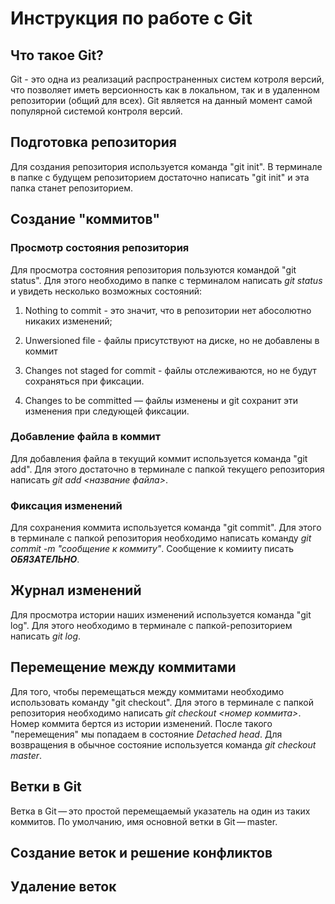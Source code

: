 # Инструкция по работе с Git

## Что такое Git?
Git - это одна из реализаций распространенных систем котроля версий, что позволяет иметь версионность как в локальном, так и в удаленном репозитории (общий для всех). Git является на данный момент самой популярной системой контроля версий.

## Подготовка репозитория
Для создания репозитория используется команда "git init". В терминале в папке с будущем репозиторием достаточно написать "git init" и эта папка станет репозиторием.

## Создание "коммитов"

### Просмотр состояния репозитория
Для просмотра состояния репозитория пользуются командой "git status". Для этого необходимо в папке с терминалом написать *git status* и увидеть несколько возможных состояний:
1. Nothing to commit - это значит, что в репозитории нет абосолютно никаких изменений;

2. Unwersioned file - файлы присутствуют на диске, но не добавлены в коммит
3. Changes not staged for commit - файлы отслеживаются, но не будут сохраняться при фиксации.
4. Changes to be committed — файлы изменены и git сохранит эти изменения при следующей фиксации.

### Добавление файла в коммит
Для добавления файла в текущий коммит используется команда "git add". Для этого достаточно в терминале с папкой текущего репозитория написать *git add <название файла>*.

### Фиксация изменений
Для сохранения коммита используется команда "git commit". 
Для этого в терминале с папкой репозитория необходимо написать команду *git commit -m "cообщение к коммиту"*. Сообщение к комииту писать ***ОБЯЗАТЕЛЬНО***.

## Журнал изменений
Для просмотра истории наших изменений используется команда "git log". Для этого необходимо в терминале с папкой-репозиторием написать *git log*.

## Перемещение между коммитами
Для того, чтобы перемещаться между коммитами необходимо использовать команду "git checkout". Для этого в терминале с папкой репозитория необходимо написать *git checkout <номер коммита>*. Номер коммита бертся из истории изменений. После такого "перемещения" мы попадаем в состояние *Detached head*. Для возвращения в обычное состояние используется команда *git checkout master*.

## Ветки в Git
Ветка в Git — это простой перемещаемый указатель на один из таких коммитов. По умолчанию, имя основной ветки в Git — master.

## Создание веток и решение конфликтов

## Удаление веток